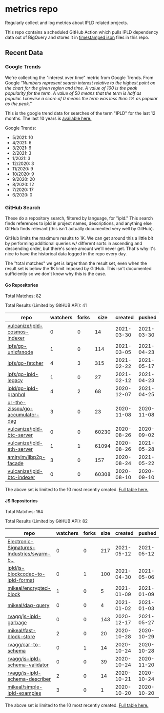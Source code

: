 # metrics repo

Regularly collect and log metrics about IPLD related projects.

This repo contains a scheduled GitHub Action which pulls IPLD dependency data out of BigQuery and stores it 
in [timestamped json](./logs) files in this repo.

## Recent Data

### Google Trends

We're collecting the "interest over time" metric from Google Trends. From Google *"Numbers 
represent search interest relative to the highest point on the chart for the given region and 
time. A value of 100 is the peak popularity for the term. A value of 50 means that the term is 
half as popular. Likewise a score of 0 means the term was less than 1% as popular as the peak."*

This is the google trend data for searches of the term "IPLD" for the
last 12 months. The last 10 years is [available here.](./results/google-trends.md)



Google Trends:
*  5/2021: 10
*  4/2021: 6
*  3/2021: 6
*  2/2021: 3
*  1/2021: 3
*  12/2020: 3
*  11/2020: 9
*  10/2020: 9
*  9/2020: 20
*  8/2020: 12
*  7/2020: 17
*  6/2020: 0

### GitHub Search

These do a repository search, filtered by language, for "ipld." This search
finds references to ipld in project names, descriptions, and anything else
GitHub finds relevant (this isn't actually documented very well by GitHub).

GitHub limits the maximum results to 1K. We can get around this a little bit
by performing additional queries w/ different sorts in ascending and descending
order, but there's some amount we'll never get. That's why it's nice to have
the historical data logged in the repo every day.

The "total matches" we get is larger than the result set, even when the result
set is below the 1K limit imposed by GitHub. This isn't documented sufficiently
so we don't know why this is the case.

#### Go Repositories

Total Matches: 82

Total Results (Limited by GitHUB API): 41

| repo | watchers | forks | size | created | pushed |
| ---- | -------- | ----- | ---- | ------- | ------ |
| [vulcanize/ipld-cosmos-indexer](https://github.com/vulcanize/ipld-cosmos-indexer)| 0 | 0 | 14| 2021-03-30 | 2021-03-30 |
| [ipfs/go-unixfsnode](https://github.com/ipfs/go-unixfsnode)| 1 | 0 | 114| 2021-03-05 | 2021-04-23 |
| [ipfs/go-fetcher](https://github.com/ipfs/go-fetcher)| 4 | 3 | 315| 2021-02-22 | 2021-05-17 |
| [ipfs/go-ipld-legacy](https://github.com/ipfs/go-ipld-legacy)| 1 | 0 | 27| 2021-02-12 | 2021-04-23 |
| [ipld/go-ipld-graphql](https://github.com/ipld/go-ipld-graphql)| 4 | 2 | 68| 2020-12-07 | 2021-04-25 |
| [ur-the-zissou/go-accumulator-dag](https://github.com/ur-the-zissou/go-accumulator-dag)| 3 | 0 | 23| 2020-11-08 | 2020-11-08 |
| [vulcanize/ipld-btc-server](https://github.com/vulcanize/ipld-btc-server)| 0 | 0 | 60230| 2020-08-26 | 2020-09-02 |
| [vulcanize/ipld-eth-server](https://github.com/vulcanize/ipld-eth-server)| 1 | 1 | 61094| 2020-08-26 | 2021-05-28 |
| [amirylm/libp2p-facade](https://github.com/amirylm/libp2p-facade)| 3 | 0 | 157| 2020-08-24 | 2021-05-22 |
| [vulcanize/ipld-btc-indexer](https://github.com/vulcanize/ipld-btc-indexer)| 0 | 0 | 60308| 2020-08-10 | 2020-09-10 |


The above set is limited to the 10 most recently created. 
[Full table here.](./results/repo_search_go.md)

#### JS Repositories

Total Matches: 164

Total Results (Limited by GitHUB API): 82

| repo | watchers | forks | size | created | pushed |
| ---- | -------- | ----- | ---- | ------- | ------ |
| [Electronic-Signatures-Industries/swarm-b...](https://github.com/Electronic-Signatures-Industries/swarm-bee-block-service)| 0 | 0 | 217| 2021-05-12 | 2021-05-12 |
| [ipld/js-blockcodec-to-ipld-format](https://github.com/ipld/js-blockcodec-to-ipld-format)| 0 | 1 | 100| 2021-04-30 | 2021-05-06 |
| [mikeal/encrypted-block](https://github.com/mikeal/encrypted-block)| 1 | 0 | 5| 2021-01-09 | 2021-01-09 |
| [mikeal/dag-query](https://github.com/mikeal/dag-query)| 0 | 0 | 4| 2021-01-02 | 2021-01-03 |
| [rvagg/js-ipld-garbage](https://github.com/rvagg/js-ipld-garbage)| 0 | 0 | 143| 2020-12-17 | 2021-05-27 |
| [mikeal/fast-block-store](https://github.com/mikeal/fast-block-store)| 2 | 0 | 20| 2020-10-28 | 2020-10-29 |
| [rvagg/car-to-schema](https://github.com/rvagg/car-to-schema)| 0 | 1 | 14| 2020-10-24 | 2020-10-28 |
| [rvagg/js-ipld-schema-validator](https://github.com/rvagg/js-ipld-schema-validator)| 0 | 0 | 39| 2020-10-24 | 2020-11-20 |
| [rvagg/js-ipld-schema-describer](https://github.com/rvagg/js-ipld-schema-describer)| 2 | 0 | 14| 2020-10-21 | 2020-10-24 |
| [mikeal/simple-ipld-examples](https://github.com/mikeal/simple-ipld-examples)| 3 | 0 | 1| 2020-10-20 | 2020-10-20 |


The above set is limited to the 10 most recently created. 
[Full table here.](./results/repo_search_js.md)

